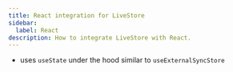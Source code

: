 ```yaml
---
title: React integration for LiveStore
sidebar:
  label: React
description: How to integrate LiveStore with React.
---
```


- uses `useState` under the hood similar to `useExternalSyncStore`
